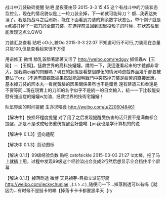 战斗中刀装破碎提醒
贴吧 星夜亚由莎 2015-3-3 15:45
这个有战斗中的刀装状态监控么，现在的情况貌似是上一轮刀装全掉，下一轮就可能碎刀？
额...我表达失误了。我是指战斗之后刷新，能在下面看到刀装的剩余数字状态么。举个例子就是a点被打掉了一把刀的全部刀装，在选择前进回到图里投骰子的时候，在状态栏里能发现这点么QWQ

刀装汇总查看
贴吧 oO小_糖Oo 2015-3-3 22:07
不知道可行不可行,刀装现在总量只能100,但是查看起来很不方便

用语修正
微博 舔乳首舔著舔著又活了 http://weibo.com/redguy
抓個蟲w【玉剛】＝【玉鋼】。拯救世界的高科技嬸嬸，請問一下，我這邊看起來的字體都非常大，是我顯示器的問題嗎？現在的狀態是看整個隊伍的情況時遊戲界面幾乎都要被霸佔了orz（不過有直觀數據果然就能證明戰鬥中突然掉刀裝是疲勞的直接反應，基本掉刀裝的回本丸一看就黃臉的因果關係果然也不是錯覺
還有建議三和叁還是不要等同…現在現實上的刀郎的名字似乎不是統一的日文輸入，統一一下比較能安慰有強迫症的嬸嬸w加油，拯救世界的技術宅嬸嬸！

队伍界面的时间提醒
生亦求喂食 http://weibo.com/u/2206048461

【解决中】按损坏程度提醒
对了用了之后发现提醒受伤害的话只要不是满血都会提醒，那是不是改成轻伤重伤提醒会好些嘞【ps我也是学计算机的的说

【解决中 0.1.3】竖向适配

【解决中 0.1.3】启动图标

【解决 0.1.1】99级经验负数
贴吧 catofsickle 2015-03-03 21:27
lz太棒，拖了马上就插上用，过程中发现99级这个经验溢出会变成2行然后想显示全会挡住半个屏幕

【解决 0.1.1】掉落剧透
微博 天見禎芽-目指立派前野厨 http://weibo.com/jeckychunjae
_(:зゝ∠)_随便问一下...掉落剧透可以有吗【就因为...有时候不是挺卡的嘛【掉落卡卡卡都要黑半天【ry
